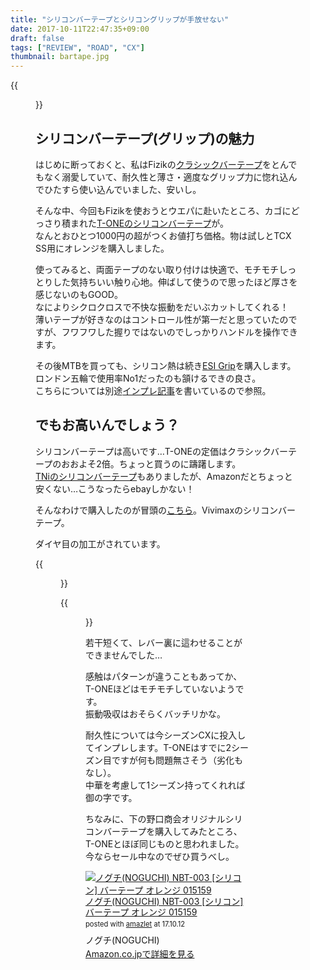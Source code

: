 ```yaml
---
title: "シリコンバーテープとシリコングリップが手放せない"
date: 2017-10-11T22:47:35+09:00
draft: false
tags: ["REVIEW", "ROAD", "CX"]
thumbnail: bartape.jpg
---
```

{{<figure src="bartape.jpg">}}

## シリコンバーテープ(グリップ)の魅力

はじめに断っておくと、私はFizikの[クラシックバーテープ](http://amzn.to/2wQYIwn)をとんでもなく溺愛していて、耐久性と薄さ・適度なグリップ力に惚れ込んでひたすら使い込んでいました、安いし。

そんな中、今回もFizikを使おうとウエパに赴いたところ、カゴにどっさり積まれた[T-ONEのシリコンバーテープ](http://amzn.to/2hCrLNP)が。\
なんとおひとつ1000円の超がつくお値打ち価格。物は試しとTCX SS用にオレンジを購入しました。

使ってみると、両面テープのない取り付けは快適で、モチモチしっとりした気持ちいい触り心地。伸ばして使うので思ったほど厚さを感じないのもGOOD。\
なによりシクロクロスで不快な振動をだいぶカットしてくれる！\
薄いテープが好きなのはコントロール性が第一だと思っていたのですが、フワフワした握りではないのでしっかりハンドルを操作できます。

その後MTBを買っても、シリコン熱は続き[ESI Grip](http://amzn.to/2hCrLNP)を購入します。ロンドン五輪で使用率No1だったのも頷けるできの良さ。\
こちらについては別途[インプレ記事](https://blog.gensobunya.net/2017/04/mtbesi-grips-brand-x-ascend-dropper-post.html)を書いているので参照。

## でもお高いんでしょう？

シリコンバーテープは高いです…T-ONEの定価はクラシックバーテープのおおよそ2倍。ちょっと買うのに躊躇します。\
[TNiのシリコンバーテープ](http://amzn.to/2hDcgFA)もありましたが、Amazonだとちょっと安くない…こうなったらebayしかない！

そんなわけで購入したのが冒頭の[こちら](https://rover.ebay.com/rover/1/711-53200-19255-0/1?ff3=4&toolid=11800&pub=5575336615&campid=5338191852&mpre=http%3A%2F%2Fwww.ebay.com%2Fitm%2FVIVIMAX-2-5mm-Silicon-Road-Bike-Bicycle-Re-usable-Handlebar-Bar-Tape-Wrap-Plug%2F142225261383%3F_trkparms%3Daid%253D111001%2526algo%253DREC.SEED%2526ao%253D1%2526asc%253D41375%2526meid%253D890ccc7e3e80492fb6849836f8e0f69d%2526pid%253D100033%2526rk%253D2%2526rkt%253D6%2526sd%253D142225261383%26_trksid%3Dp2045573.c100033.m2042)。Vivimaxのシリコンバーテープ。

ダイヤ目の加工がされています。

{{<figure src="tape.jpg">}}

{{<figure src="bartape.jpg">}}

若干短くて、レバー裏に這わせることができませんでした…

感触はパターンが違うこともあってか、T-ONEほどはモチモチしていないようです。\
振動吸収はおそらくバッチリかな。

耐久性については今シーズンCXに投入してインプレします。T-ONEはすでに2シーズン目ですが何も問題無さそう（劣化もなし）。\
中華を考慮して1シーズン持ってくれれば御の字です。

ちなみに、下の野口商会オリジナルシリコンバーテープを購入してみたところ、T-ONEとほぼ同じものと思われました。
今ならセール中なのでぜひ買うべし。

<div class="amazlet-box" style="margin-bottom:0px;"><div class="amazlet-image" style="float:left;margin:0px 12px 1px 0px;"><a href="http://www.amazon.co.jp/exec/obidos/ASIN/B00UE4TQJI/gensobunya-22/ref=nosim/" name="amazletlink" target="_blank"><img src="https://images-fe.ssl-images-amazon.com/images/I/41qobBLFNOL._SL160_.jpg" alt="ノグチ(NOGUCHI) NBT-003 [シリコン] バーテープ オレンジ 015159" style="border: none;" /></a></div><div class="amazlet-info" style="line-height:120%; margin-bottom: 10px"><div class="amazlet-name" style="margin-bottom:10px;line-height:120%"><a href="http://www.amazon.co.jp/exec/obidos/ASIN/B00UE4TQJI/gensobunya-22/ref=nosim/" name="amazletlink" target="_blank">ノグチ(NOGUCHI) NBT-003 [シリコン] バーテープ オレンジ 015159</a><div class="amazlet-powered-date" style="font-size:80%;margin-top:5px;line-height:120%">posted with <a href="http://www.amazlet.com/" title="amazlet" target="_blank">amazlet</a> at 17.10.12</div></div><div class="amazlet-detail">ノグチ(NOGUCHI) <br /></div><div class="amazlet-sub-info" style="float: left;"><div class="amazlet-link" style="margin-top: 5px"><a href="http://www.amazon.co.jp/exec/obidos/ASIN/B00UE4TQJI/gensobunya-22/ref=nosim/" name="amazletlink" target="_blank">Amazon.co.jpで詳細を見る</a></div></div></div><div class="amazlet-footer" style="clear: left"></div></div>
